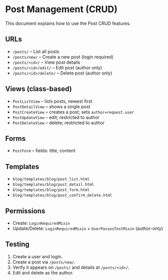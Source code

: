 # Post Management (CRUD)

This document explains how to use the Post CRUD features.

## URLs
- `/posts/` – List all posts
- `/posts/new/` – Create a new post (login required)
- `/posts/<id>/` – View post details
- `/posts/<id>/edit/` – Edit post (author only)
- `/posts/<id>/delete/` – Delete post (author only)

## Views (class-based)
- `PostListView` – lists posts, newest first
- `PostDetailView` – shows a single post
- `PostCreateView` – creates a post; sets `author=request.user`
- `PostUpdateView` – edit; restricted to author
- `PostDeleteView` – delete; restricted to author

## Forms
- `PostForm` – fields: title, content

## Templates
- `blog/templates/blog/post_list.html`
- `blog/templates/blog/post_detail.html`
- `blog/templates/blog/post_form.html`
- `blog/templates/blog/post_confirm_delete.html`

## Permissions
- Create: `LoginRequiredMixin`
- Update/Delete: `LoginRequiredMixin` + `UserPassesTestMixin` (author-only)

## Testing
1. Create a user and login.
2. Create a post via `/posts/new/`.
3. Verify it appears on `/posts/` and details at `/posts/<id>/`.
4. Edit and delete as the author.
